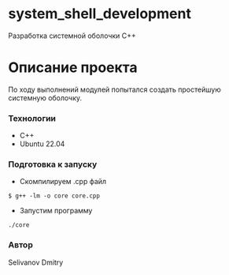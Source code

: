 # system_shell_development
Разработка системной оболочки C++
# Описание проекта
По ходу выполнений модулей попытался создать простейшую системную оболочку.
### Технологии
* C++
* Ubuntu 22.04
### Подготовка к запуску
- Скомпилируем .cpp файл
```
$ g++ -lm -o core core.cpp
```
- Запустим программу
```
./core
```

### Автор
Selivanov Dmitry
